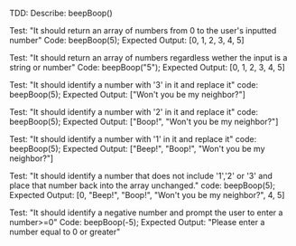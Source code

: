 TDD:
Describe: beepBoop()

Test: "It should return an array of numbers from 0 to the user's inputted number"
Code: beepBoop(5);
Expected Output: [0, 1, 2, 3, 4, 5]

Test: "It should return an array of numbers regardless wether the input is a string or number"
Code: beepBoop("5");
Expected Output: [0, 1, 2, 3, 4, 5]

Test: "It should identify a number with '3' in it and replace it"
code: beepBoop(5);
Expected Output: ["Won't you be my neighbor?"]

Test: "It should identify a number with '2' in it and replace it"
code: beepBoop(5);
Expected Output: ["Boop!", "Won't you be my neighbor?"]

Test: "It should identify a number with '1' in it and replace it"
code: beepBoop(5);
Expected Output: ["Beep!", "Boop!", "Won't you be my neighbor?"]

Test: "It should identify a number that does not include '1','2' or '3'  and place that number back into the array unchanged."
code: beepBoop(5);
Expected Output: [0, "Beep!", "Boop!", "Won't you be my neighbor?", 4, 5]

Test: "It should identify a negative number and prompt the user to enter a number>=0"
Code: beepBoop(-5);
Expected Output: "Please enter a number equal to 0 or greater"

